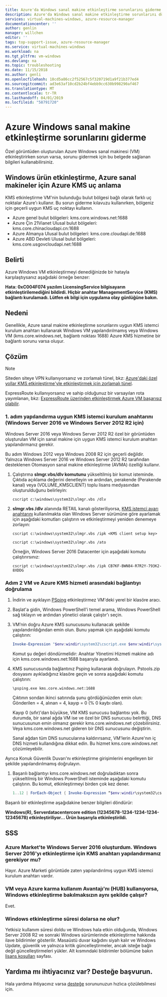```yaml
---
title: Azure'da Windows sanal makine etkinleştirme sorunlarını giderme | Microsoft Docs
description: Azure'da Windows sanal makine etkinleştirme sorunlarını düzeltmek için sorun giderme adımları sağlar.
services: virtual-machines-windows, azure-resource-manager
documentationcenter: ''
author: genlin
manager: willchen
editor: ''
tags: top-support-issue, azure-resource-manager
ms.service: virtual-machines-windows
ms.workload: na
ms.tgt_pltfrm: vm-windows
ms.devlang: na
ms.topic: troubleshooting
ms.date: 11/15/2018
ms.author: genli
ms.openlocfilehash: 18cd5a86cc2f52567c5f320719d1a9f21b377ed4
ms.sourcegitcommit: ad3e63af10cd2b24bf4ebb9cc630b998290af467
ms.translationtype: MT
ms.contentlocale: tr-TR
ms.lasthandoff: 04/01/2019
ms.locfileid: "58791720"
---
```

# <a name="troubleshoot-azure-windows-virtual-machine-activation-problems"></a>Azure Windows sanal makine etkinleştirme sorunlarını giderme

Özel görüntüden oluşturulan Azure Windows sanal makinesi (VM) etkinleştirirken sorun varsa, sorunu gidermek için bu belgede sağlanan bilgileri kullanabilirsiniz. 

## <a name="understanding-azure-kms-endpoints-for-windows-product-activation-of-azure-virtual-machines"></a>Windows ürün etkinleştirme, Azure sanal makineler için Azure KMS uç anlama

KMS etkinleştirme VM'nin bulunduğu bulut bölgesi bağlı olarak farklı uç noktalar Azure'ı kullanır. Bu sorun giderme kılavuzu kullanırken, bölgeniz için geçerli uygun KMS uç noktayı kullanın.

* Azure genel bulut bölgeleri: kms.core.windows.net:1688
* Azure Çin 21Vianet Ulusal bulut bölgeleri: kms.core.chinacloudapi.cn:1688
* Azure Almanya Ulusal bulut bölgeleri: kms.core.cloudapi.de:1688
* Azure ABD Devleti Ulusal bulut bölgeleri: kms.core.usgovcloudapi.net:1688

## <a name="symptom"></a>Belirti

Azure Windows VM etkinleştirmeyi denediğinizde bir hatayla karşılaştıysanız aşağıdaki örneğe benzer:

**Hata: 0xC004F074 yazılım LicensingService bilgisayarın etkinleştirilemediğini bildirdi. Hiçbir anahtar ManagementService (KMS) bağlantı kurulamadı. Lütfen ek bilgi için uygulama olay günlüğüne bakın.**

## <a name="cause"></a>Nedeni

Genellikle, Azure sanal makine etkinleştirme sorunlarını uygun KMS istemci kurulum anahtarı kullanarak Windows VM yapılandırılmamış veya Windows VM (kms.core.windows.net, bağlantı noktası 1688) Azure KMS hizmetine bir bağlantı sorunu varsa oluşur. 

## <a name="solution"></a>Çözüm

>[!NOTE]
>Siteden siteye VPN kullanıyorsanız ve zorlamalı tünel, bkz: [Azure'daki özel yollar KMS etkinleştirme'yle etkinleştirmek için zorlamalı tünel](https://blogs.msdn.com/b/mast/archive/2015/05/20/use-azure-custom-routes-to-enable-kms-activation-with-forced-tunneling.aspx). 
>
>ExpressRoute kullanıyorsanız ve sahip olduğunuz bir varsayılan rota yayımlanan, bkz: [ExpressRoute üzerinden etkinleştirmek Azure VM başarısız olabilir](https://blogs.msdn.com/b/mast/archive/2015/12/01/azure-vm-may-fail-to-activate-over-expressroute.aspx).

### <a name="step-1-configure-the-appropriate-kms-client-setup-key-for-windows-server-2016-and-windows-server-2012-r2"></a>1. adım yapılandırma uygun KMS istemci kurulum anahtarını (Windows Server 2016 ve Windows Server 2012 R2 için)

Windows Server 2016 veya Windows Server 2012 R2 özel bir görüntüden oluşturulan VM için sanal makine için uygun KMS istemci kurulum anahtarı yapılandırmanız gerekir.

Bu adım Windows 2012 veya Windows 2008 R2 için geçerli değildir. Yalnızca Windows Server 2016 ve Windows Server 2012 R2 tarafından desteklenen Otomasyon sanal makine etkinleştirme (AVMA) özelliği kullanır.

1. Çalıştırma **slmgr.vbs/dlv komutunu** yükseltilmiş bir komut isteminde. Çıktıda açıklama değerini denetleyin ve ardından, perakende (Perakende kanal) veya (VOLUME_KMSCLIENT) toplu lisans medyasından oluşturulduğunu belirleyin:
  

    ```
    cscript c:\windows\system32\slmgr.vbs /dlv
    ```

2. **slmgr.vbs /dlv** alanında RETAIL kanalı gösteriliyorsa, [KMS istemci ayarı anahtarını](https://technet.microsoft.com/library/jj612867%28v=ws.11%29.aspx?f=255&MSPPError=-2147217396) kullanılmakta olan Windows Server sürümüne göre ayarlamak için aşağıdaki komutları çalıştırın ve etkinleştirmeyi yeniden denemeye zorlayın: 

    ```
    cscript c:\windows\system32\slmgr.vbs /ipk <KMS client setup key>

    cscript c:\windows\system32\slmgr.vbs /ato
     ```

    Örneğin, Windows Server 2016 Datacenter için aşağıdaki komutu çalıştırırsınız:

    ```
    cscript c:\windows\system32\slmgr.vbs /ipk CB7KF-BWN84-R7R2Y-793K2-8XDDG
    ```

### <a name="step-2-verify-the-connectivity-between-the-vm-and-azure-kms-service"></a>Adım 2 VM ve Azure KMS hizmeti arasındaki bağlantıyı doğrulama

1. İndirin ve ayıklayın [PSping](http:/technet.microsoft.com/sysinternals/jj729731.aspx) etkinleştirmez VM'deki yerel bir klasöre aracı. 

2. Başlat'a gidin, Windows PowerShell'i temel arama, Windows PowerShell sağ tıklayın ve ardından yönetici olarak çalıştır'ı seçin.

3. VM’nin doğru Azure KMS sunucusunu kullanacak şekilde yapılandırıldığından emin olun. Bunu yapmak için aşağıdaki komutu çalıştırın:
  

    ```powershell
    Invoke-Expression "$env:windir\system32\cscript.exe $env:windir\system32\slmgr.vbs /skms kms.core.windows.net:1688"
    ```

    Komut şu değeri döndürmelidir: Anahtar Yönetimi Hizmeti makine adı için kms.core.windows.net:1688 başarıyla ayarlandı.

4. KMS sunucusunda bağlantınız Psping kullanarak doğrulayın. Pstools.zip dosyasını ayıkladığınız klasöre geçin ve sonra aşağıdaki komutu çalıştırın:
  

    ```
    \psping.exe kms.core.windows.net:1688
    ```

  
   Çıktının sondan ikinci satırında şunu gördüğünüzden emin olun: Gönderilen = 4, alınan = 4, kayıp = 0 (% 0 kaybı olan).

   Kayıp 0 (sıfır)'dan büyükse, VM KMS sunucusu bağlantısı yok. Bu durumda, bir sanal ağda VM ise ve özel bir DNS sunucusu belirttiği, DNS sunucusunun emin olmanız gerekir kms.core.windows.net çözebilirsiniz. Veya kms.core.windows.net gideren bir DNS sunucusunu değiştirin.

   Sanal ağdan tüm DNS sunucularına kaldırırsanız, VM'lerin Azure'nın iç DNS hizmeti kullandığına dikkat edin. Bu hizmet kms.core.windows.net çözümleyebilir.
  
Ayrıca Konuk Güvenlik Duvarı'nı etkinleştirme girişimlerini engelleyen bir şekilde yapılandırılmamış doğrulayın.

1. Başarılı bağlantıyı kms.core.windows.net doğruladıktan sonra yükseltilmiş bir Windows PowerShell isteminde aşağıdaki komutu çalıştırın. Bu komut, etkinleştirmeyi birden çok kez dener.

    ```powershell
    1..12 | ForEach-Object { Invoke-Expression “$env:windir\system32\cscript.exe $env:windir\system32\slmgr.vbs /ato” ; start-sleep 5 }
    ```

Başarılı bir etkinleştirme aşağıdakine benzer bilgileri döndürür:

**Windows(R), Serverdatacentercore edition (12345678-1234-1234-1234-12345678) etkinleştiriliyor... Ürün başarıyla etkinleştirildi.**

## <a name="faq"></a>SSS 

### <a name="i-created-the-windows-server-2016-from-azure-marketplace-do-i-need-to-configure-kms-key-for-activating-the-windows-server-2016"></a>Azure Market'te Windows Server 2016 oluşturdum. Windows Server 2016'yı etkinleştirme için KMS anahtarı yapılandırmanız gerekiyor mu? 

 
Hayır. Azure Marketi görüntüde zaten yapılandırılmış uygun KMS istemci kurulum anahtarı vardır. 

### <a name="does-windows-activation-work-the-same-way-regardless-if-the-vm-is-using-azure-hybrid-use-benefit-hub-or-not"></a>VM veya Azure karma kullanım Avantajı'nı (HUB) kullanıyorsa, Windows etkinleştirme bakılmaksızın aynı şekilde çalışır? 

 
Evet. 
 

### <a name="what-happens-if-windows-activation-period-expires"></a>Windows etkinleştirme süresi dolarsa ne olur? 

 
Yetkisiz kullanım süresi doldu ve Windows hala etkin olduğunda, Windows Server 2008 R2 ve sonraki Windows sürümlerinde etkinleştirme hakkında ilave bildirimler gösterilir. Masaüstü duvar kağıdını siyah kalır ve Windows Update, güvenlik ve yalnızca kritik güncelleştirmeler, ancak isteğe bağlı değil güncelleştirmeleri yükler. Alt kısmındaki bildirimler bölümüne bakın [lisans koşulları](https://technet.microsoft.com/library/ff793403.aspx) sayfası.   

## <a name="need-help-contact-support"></a>Yardıma mı ihtiyacınız var? Desteğe başvurun.

Hala yardıma ihtiyacınız varsa [desteğe](https://portal.azure.com/?#blade/Microsoft_Azure_Support/HelpAndSupportBlade) sorununuzun hızlıca çözülebilmesi için.